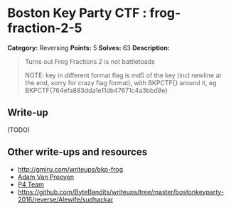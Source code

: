 # Boston Key Party CTF : frog-fraction-2-5

**Category:** Reversing
**Points:** 5
**Solves:** 63
**Description:**

> Turns out Frog Fractions 2 is not battletoads  
>
>
> NOTE: key in different format flag is md5 of the key (incl newline at the end, sorry for crazy flag format), with BKPCTF{} around it, eg BKPCTF{764efa883dda1e11db47671c4a3bbd9e}


## Write-up

(TODO)

## Other write-ups and resources

* <http://gmiru.com/writeups/bkp-frog>
* [Adam Van Prooyen](http://van.prooyen.com/reversing/2016/03/11/Frog-Fractions-2.html)
* [P4 Team](https://github.com/p4-team/ctf/tree/master/2016-03-06-bkpctf/re_5_Frog_Fractions_2)
* <https://github.com/ByteBandits/writeups/tree/master/bostonkeyparty-2016/reverse/Alewife/sudhackar>
